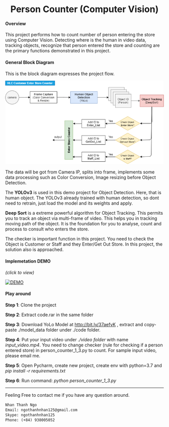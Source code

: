 
<h1 align="center">
  Person Counter (Computer Vision)
</h1>


#### Overview

This project performs how to count number of person entering the store using Computer Vision. Detecting where is the human in video data, tracking objects, recognize that person entered the store and counting are the primary functions demonstrated in this project.

#### General Block Diagram

This is the block diagram expresses the project flow.

<img src="https://github.com/carfirst125/portfolio/blob/main/cv_person_counter/image/cv_person_counter_BlockDiagram.png?raw=true"/>

The data will be got from Camera IP, splits into frame, implements some data processing such as Color Conversion, Image resizing before Object Detection.

The **YOLOv3** is used in this demo project for Object Detection. Here, that is human object. The YOLOv3 already trained with human detection, so dont need to retrain, just load the model and its weights and apply. 

**Deep Sort** is a extreme powerful algorithm for Object Tracking. This permits you to track an object via multi-frame of video. This helps you in tracking moving path of the object. It is the foundation for you to analyse, count and process to consult who enters the store.

The checker is important function in this project. You need to check the Object is Customer or Staff and they Enter/Get Out Store. In this project, the solution also is approached.

#### Implemetation DEMO


*(click to view)*

[![DEMO](https://img.youtube.com/vi/oYkED5rL1X8/mqdefault.jpg)](https://youtu.be/watch?v=oYkED5rL1X8 "Click to view")

#### Play around

**Step 1**: Clone the project

**Step 2**: Extract code.rar in the same folder

**Step 3**: Download YoLo Model at http://bit.ly/37aefvK , extract and copy-paste ./model_data folder under ./code folder.
       
**Step 4**: Put your input video under *./video folder* with name *input_video.mp4*. You need to change checker (rule for checking if a person entered store) in person_counter_1_3.py to count. For sample input video, please email me.

**Step 5**: Open Pycharm, create new project, create env with python=3.7 and *pip install -r requirements.txt* 

**Step 6**: Run command: *python person_counter_1_3.py*
       
- - - - - 
Feeling Free to contact me if you have any question around.

    Nhan Thanh Ngo
    Email: ngothanhnhan125@gmail.com
    Skype: ngothanhnhan125
    Phone: (+84) 938005052






